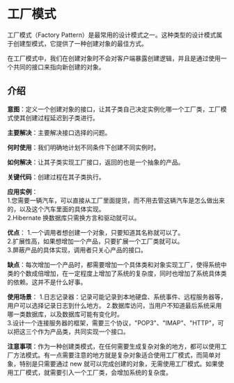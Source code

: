 # 工厂模式

工厂模式（Factory Pattern）是最常用的设计模式之一。这种类型的设计模式属于创建型模式，它提供了一种创建对象的最佳方式。

在工厂模式中，我们在创建对象时不会对客户端暴露创建逻辑，并且是通过使用一个共同的接口来指向新创建的对象。

## 介绍

__意图__：定义一个创建对象的接口，让其子类自己决定实例化哪一个工厂类，工厂模式使其创建过程延迟到子类进行。  

__主要解决__：主要解决接口选择的问题。

__何时使用__：我们明确地计划不同条件下创建不同实例时。

__如何解决__：让其子类实现工厂接口，返回的也是一个抽象的产品。

__关键代码__：创建过程在其子类执行。

__应用实例__：  
1.您需要一辆汽车，可以直接从工厂里面提货，而不用去管这辆汽车是怎么做出来的，以及这个汽车里面的具体实现。  
2.Hibernate 换数据库只需换方言和驱动就可以。

__优点__：
1.一个调用者想创建一个对象，只要知道其名称就可以了。  
2.扩展性高，如果想增加一个产品，只要扩展一个工厂类就可以。  
3.屏蔽产品的具体实现，调用者只关心产品的接口。

__缺点__：每次增加一个产品时，都需要增加一个具体类和对象实现工厂，使得系统中类的个数成倍增加，在一定程度上增加了系统的复杂度，同时也增加了系统具体类的依赖。这并不是什么好事。

__使用场景__：
1.日志记录器：记录可能记录到本地硬盘、系统事件、远程服务器等，用户可以选择记录日志到什么地方。
2.数据库访问，当用户不知道最后系统采用哪一类数据库，以及数据库可能有变化时。  
3.设计一个连接服务器的框架，需要三个协议，"POP3"、"IMAP"、"HTTP"，可以把这三个作为产品类，共同实现一个接口。

__注意事项__：作为一种创建类模式，在任何需要生成复杂对象的地方，都可以使用工厂方法模式。有一点需要注意的地方就是复杂对象适合使用工厂模式，而简单对象，特别是只需要通过 new 就可以完成创建的对象，无需使用工厂模式。如果使用工厂模式，就需要引入一个工厂类，会增加系统的复杂度。
